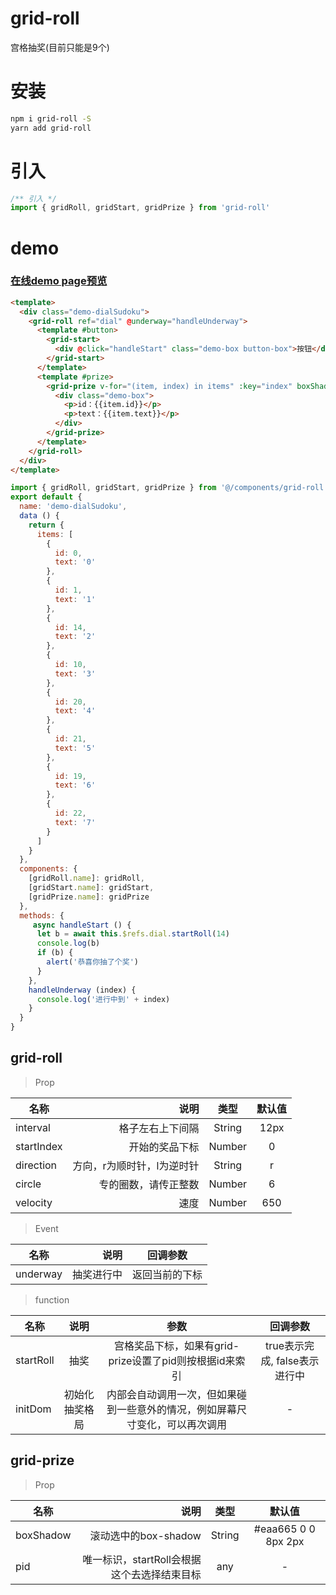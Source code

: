 # grid-roll
宫格抽奖(目前只能是9个)

# 安装
```bash
npm i grid-roll -S
yarn add grid-roll
```

# 引入
```javascript
/** 引入 */
import { gridRoll, gridStart, gridPrize } from 'grid-roll'

```
# demo

### [在线demo page预览](https://hengshanmwc.github.io/grid-roll/dist/index.html)

```html
<template>
  <div class="demo-dialSudoku">
    <grid-roll ref="dial" @underway="handleUnderway">
      <template #button>
        <grid-start>
          <div @click="handleStart" class="demo-box button-box">按钮</div>
        </grid-start>
      </template>
      <template #prize>
        <grid-prize v-for="(item, index) in items" :key="index" boxShadow="red 0 0 12px 4px" :pid="item.id">
          <div class="demo-box">
            <p>id：{{item.id}}</p>
            <p>text：{{item.text}}</p>
          </div>
        </grid-prize>
      </template>
    </grid-roll>
  </div>
</template>
```
```javascript
import { gridRoll, gridStart, gridPrize } from '@/components/grid-roll'
export default {
  name: 'demo-dialSudoku',
  data () {
    return {
      items: [
        {
          id: 0,
          text: '0'
        },
        {
          id: 1,
          text: '1'
        },
        {
          id: 14,
          text: '2'
        },
        {
          id: 10,
          text: '3'
        },
        {
          id: 20,
          text: '4'
        },
        {
          id: 21,
          text: '5'
        },
        {
          id: 19,
          text: '6'
        },
        {
          id: 22,
          text: '7'
        }
      ]
    }
  },
  components: {
    [gridRoll.name]: gridRoll,
    [gridStart.name]: gridStart,
    [gridPrize.name]: gridPrize
  },
  methods: {
     async handleStart () {
      let b = await this.$refs.dial.startRoll(14)
      console.log(b)
      if (b) {
        alert('恭喜你抽了个奖')
      }
    },
    handleUnderway (index) {
      console.log('进行中到' + index)
    }
  }
}
```
## grid-roll

> Prop

| 名称        | 说明   |  类型  | 默认值 |
| --------   | -----:  | :----:  | :----:  |
| interval     | 格子左右上下间隔|   String  | 12px |
| startIndex   |    开始的奖品下标	  |  Number  | 0 |
| direction        |    方向，r为顺时针，l为逆时针	    |  String  | r|
| circle        |    专的圈数，请传正整数	    |  Number  | 6 |
| velocity        |    速度	    | Number  | 650 |

> Event

| 名称        | 说明   |  回调参数  |
| --------   | -----:  | :----:  |
| underway     | 抽奖进行中	 |  返回当前的下标   |

> function

| 名称        |  说明   |  参数  |  回调参数  |
| --------   |  :----:  | :-----:  | :----:  |
| startRoll     |  抽奖	 | 宫格奖品下标，如果有grid-prize设置了pid则按根据id来索引 |true表示完成, false表示进行中  |
| initDom     |  初始化抽奖格局	 | 内部会自动调用一次，但如果碰到一些意外的情况，例如屏幕尺寸变化，可以再次调用 | - |

## grid-prize

> Prop

| 名称        | 说明   |  类型  | 默认值 |
| --------   | -----:  | :----:  | :----:  |
| boxShadow     | 滚动选中的box-shadow |   String  | #eaa665 0 0 8px 2px |
| pid   |    唯一标识，startRoll会根据这个去选择结束目标	  |  any  | - |
